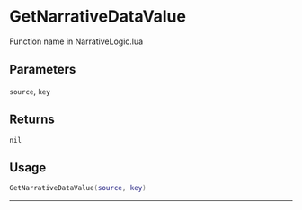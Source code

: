 # GetNarrativeDataValue
Function name in NarrativeLogic.lua
## Parameters
`source`, `key`
## Returns
`nil`
## Usage
```lua
GetNarrativeDataValue(source, key)
```
---
